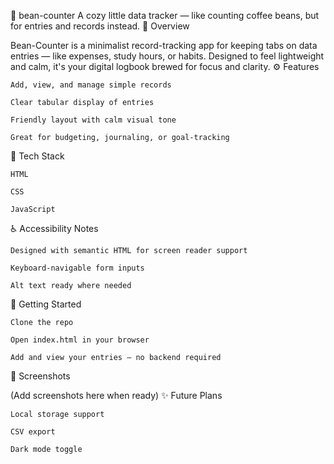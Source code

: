 🫘 bean-counter
A cozy little data tracker — like counting coffee beans, but for entries and records instead.
📝 Overview

Bean-Counter is a minimalist record-tracking app for keeping tabs on data entries — like expenses, study hours, or habits. Designed to feel lightweight and calm, it's your digital logbook brewed for focus and clarity.
⚙️ Features

    Add, view, and manage simple records

    Clear tabular display of entries

    Friendly layout with calm visual tone

    Great for budgeting, journaling, or goal-tracking

🧰 Tech Stack

    HTML

    CSS

    JavaScript

♿ Accessibility Notes

    Designed with semantic HTML for screen reader support

    Keyboard-navigable form inputs

    Alt text ready where needed

🚀 Getting Started

    Clone the repo

    Open index.html in your browser

    Add and view your entries — no backend required

📸 Screenshots

(Add screenshots here when ready)
✨ Future Plans

    Local storage support

    CSV export

    Dark mode toggle
